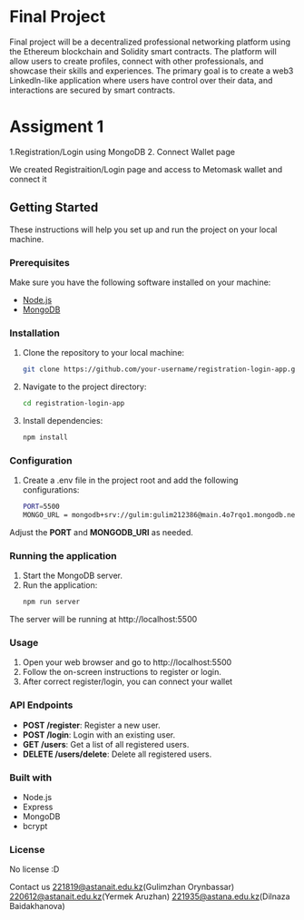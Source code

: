 # Final Project
Final project will be a decentralized professional networking
platform using the Ethereum blockchain and Solidity smart
contracts. The platform will allow users to create profiles,
connect with other professionals, and showcase their skills and
experiences. The primary goal is to create a web3 Linkedln-like
application where users have control over their data, and
interactions are secured by smart contracts.

# Assigment 1
1.Registration/Login using MongoDB
2. Connect Wallet page

We created Registraition/Login page and access to Metomask wallet and connect it

## Getting Started

These instructions will help you set up and run the project on your local machine.

### Prerequisites

Make sure you have the following software installed on your machine:

- [Node.js](https://nodejs.org/)
- [MongoDB](https://www.mongodb.com/try/download/community)

### Installation

1. Clone the repository to your local machine:

   ```bash
   git clone https://github.com/your-username/registration-login-app.git
   
2. Navigate to the project directory:

   ```bash
   cd registration-login-app
   
3. Install dependencies:

   ```bash
   npm install


### Configuration
1. Create a .env file in the project root and add the following configurations:
   ```bash
   PORT=5500
   MONGO_URL = mongodb+srv://gulim:gulim212386@main.4o7rqo1.mongodb.net/my_db?retryWrites=true&w=majority
Adjust the **PORT** and **MONGODB_URI** as needed.

### Running the application
1. Start the MongoDB server.
2. Run the application:
   ```bash
   npm run server
The server will be running at http://localhost:5500

### Usage
1. Open your web browser and go to http://localhost:5500
2. Follow the on-screen instructions to register or login.
3. After correct register/login, you can connect your wallet

### API Endpoints
* **POST /register**: Register a new user.
* **POST /login**: Login with an existing user.
* **GET /users**: Get a list of all registered users.
* **DELETE /users/delete**: Delete all registered users.

### Built with
- Node.js
- Express
- MongoDB
- bcrypt

### License
No license :D

Contact us
221819@astanait.edu.kz(Gulimzhan Orynbassar)
220612@astanait.edu.kz(Yermek Aruzhan)
221935@astana.edu.kz(Dilnaza Baidakhanova)
